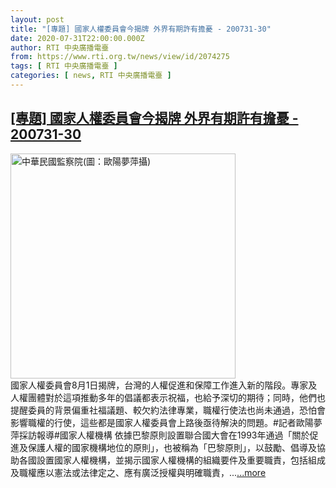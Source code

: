 ```yaml
---
layout: post
title: "[專題] 國家人權委員會今揭牌 外界有期許有擔憂 - 200731-30"
date: 2020-07-31T22:00:00.000Z
author: RTI 中央廣播電臺
from: https://www.rti.org.tw/news/view/id/2074275
tags: [ RTI 中央廣播電臺 ]
categories: [ news, RTI 中央廣播電臺 ]
---
```

<!--1596232800000-->
[[專題] 國家人權委員會今揭牌 外界有期許有擔憂 - 200731-30](https://www.rti.org.tw/news/view/id/2074275)
------

<div>
<img src="https://static.rti.org.tw/assets/thumbnails/2018/04/05/152048157060539.jpg" width="360" alt="中華民國監察院(圖：歐陽夢萍攝)" title="中華民國監察院(圖：歐陽夢萍攝)"><br>國家人權委員會8月1日揭牌，台灣的人權促進和保障工作進入新的階段。專家及人權團體對於這項推動多年的倡議都表示祝福，也給予深切的期待；同時，他們也提醒委員的背景偏重社福議題、較欠約法律專業，職權行使法也尚未通過，恐怕會影響職權的行使，這些都是國家人權委員會上路後亟待解決的問題。#記者歐陽夢萍採訪報導#國家人權機構 依據巴黎原則設置聯合國大會在1993年通過「關於促進及保護人權的國家機構地位的原則」，也被稱為「巴黎原則」，以鼓勵、倡導及協助各國設置國家人權機構，並揭示國家人權機構的組織要件及重要職責，包括組成及職權應以憲法或法律定之、應有廣泛授權與明確職責，...<a target="_blank" href="https://www.rti.org.tw/news/view/id/2074275">...more</a>
</div>
